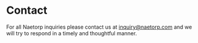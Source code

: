 # Contact

For all Naetorp inquiries please contact us at inquiry@naetorp.com and we will try to respond in a timely and thoughtful manner.